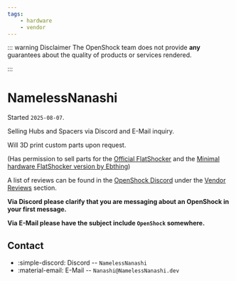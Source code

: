 ```yaml
---
tags:
    - hardware
    - vendor
---
```


::: warning Disclaimer
The OpenShock team does not provide **any** guarantees about the quality of products or services rendered.

:::
# NamelessNanashi

Started `2025-08-07`.

Selling Hubs and Spacers via Discord and E-Mail inquiry.

Will 3D print custom parts upon request.

(Has permission to sell parts for the [Official FlatShocker](<https://github.com/tommaier123/FlatShocker>) and the [Minimal hardware FlatShocker version by Ebthing](<https://www.printables.com/model/1455967-minimal-hardware-flatshocker>))

A list of reviews can be found in the [OpenShock Discord](<https://discord.gg/OpenShock>) under the [Vendor Reviews](<https://discord.com/channels/1078124408775901204/1424434056652783616>) section.

**Via Discord please clarify that you are messaging about an OpenShock in your first message.**

**Via E-Mail please have the subject include `OpenShock` somewhere.**

## Contact

- :simple-discord: Discord -- `NamelessNanashi`
- :material-email: E-Mail -- `Nanashi@NamelessNanashi.dev`
